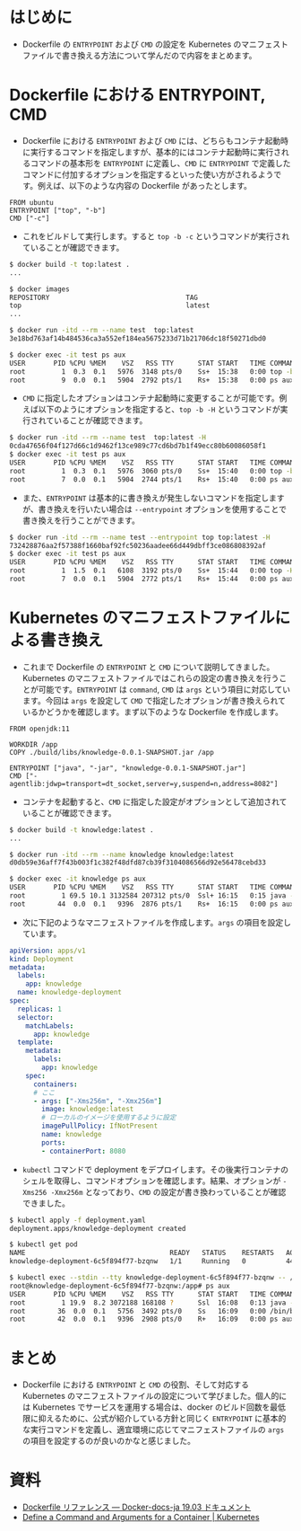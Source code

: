 # はじめに
- Dockerfile の `ENTRYPOINT` および `CMD` の設定を Kubernetes のマニフェストファイルで書き換える方法について学んだので内容をまとめます。

# Dockerfile における ENTRYPOINT, CMD
- Dockerfile における `ENTRYPOINT` および `CMD` には、どちらもコンテナ起動時に実行するコマンドを指定しますが、基本的にはコンテナ起動時に実行されるコマンドの基本形を `ENTRYPOINT` に定義し、`CMD` に `ENTRYPOINT` で定義したコマンドに付加するオプションを指定するといった使い方がされるようです。例えば、以下のような内容の Dockerfile があったとします。
```dockerfile:Dockerfile
FROM ubuntu
ENTRYPOINT ["top", "-b"]
CMD ["-c"]
```
- これをビルドして実行します。すると `top -b -c` というコマンドが実行されていることが確認できます。
```sh
$ docker build -t top:latest .
...

$ docker images
REPOSITORY                                  TAG                                                     IMAGE ID       CREATED          SIZE
top                                         latest                                                  87b9634a8f3b   45 seconds ago   72.7MB
...

$ docker run -itd --rm --name test  top:latest
3e18bd763af14b484536ca3a552ef184ea5675233d71b21706dc18f50271dbd0

$ docker exec -it test ps aux
USER       PID %CPU %MEM    VSZ   RSS TTY      STAT START   TIME COMMAND
root         1  0.3  0.1   5976  3148 pts/0    Ss+  15:38   0:00 top -b -c
root         9  0.0  0.1   5904  2792 pts/1    Rs+  15:38   0:00 ps aux
```
- `CMD` に指定したオプションはコンテナ起動時に変更することが可能です。例えば以下のようにオプションを指定すると、`top -b -H` というコマンドが実行されていることが確認できます。
```sh
$ docker run -itd --rm --name test  top:latest -H
0cda47656f04f127d66c1d9462f13ce989c77cd6bd7b1f49ecc80b60086058f1
$ docker exec -it test ps aux
USER       PID %CPU %MEM    VSZ   RSS TTY      STAT START   TIME COMMAND
root         1  0.3  0.1   5976  3060 pts/0    Ss+  15:40   0:00 top -b -H
root         7  0.0  0.1   5904  2744 pts/1    Rs+  15:40   0:00 ps aux
```
- また、`ENTRYPOINT` は基本的に書き換えが発生しないコマンドを指定しますが、書き換えを行いたい場合は `--entrypoint` オプションを使用することで書き換えを行うことができます。
```sh
$ docker run -itd --rm --name test --entrypoint top top:latest -H
732428876aa2f57388f1660baf92fc50236aadee66d449dbff3ce086808392af
$ docker exec -it test ps aux
USER       PID %CPU %MEM    VSZ   RSS TTY      STAT START   TIME COMMAND
root         1  1.5  0.1   6108  3192 pts/0    Ss+  15:44   0:00 top -H
root         7  0.0  0.1   5904  2772 pts/1    Rs+  15:44   0:00 ps aux
```

# Kubernetes のマニフェストファイルによる書き換え
- これまで Dockerfile の `ENTRYPOINT` と `CMD` について説明してきました。Kubernetes のマニフェストファイルではこれらの設定の書き換えを行うことが可能です。`ENTRYPOINT` は `command`, `CMD` は `args` という項目に対応しています。今回は `args` を設定して `CMD` で指定したオプションが書き換えられているかどうかを確認します。まず以下のような Dockerfile を作成します。

```dockerfile:Dockerfile
FROM openjdk:11

WORKDIR /app
COPY ./build/libs/knowledge-0.0.1-SNAPSHOT.jar /app

ENTRYPOINT ["java", "-jar", "knowledge-0.0.1-SNAPSHOT.jar"]
CMD ["-agentlib:jdwp=transport=dt_socket,server=y,suspend=n,address=8082"]
```
- コンテナを起動すると、`CMD` に指定した設定がオプションとして追加されていることが確認できます。
```sh
$ docker build -t knowledge:latest .
...

$ docker run -itd --rm --name knowledge knowledge:latest                      
d0db59e36aff7f43b003f1c382f48dfd87cb39f3104086566d92e56478cebd33

$ docker exec -it knowledge ps aux                                             
USER       PID %CPU %MEM    VSZ   RSS TTY      STAT START   TIME COMMAND
root         1 69.5 10.1 3132584 207312 pts/0  Ssl+ 16:15   0:15 java -jar knowledge-0.0.1-SNAPSHOT.jar -agentlib:jdwp=transport=dt_socket,server=y,susp
root        44  0.0  0.1   9396  2876 pts/1    Rs+  16:15   0:00 ps aux
```
- 次に下記のようなマニフェストファイルを作成します。`args` の項目を設定しています。
```yaml:deployment.yaml
apiVersion: apps/v1
kind: Deployment
metadata:
  labels:
    app: knowledge
  name: knowledge-deployment
spec:
  replicas: 1
  selector:
    matchLabels:
      app: knowledge
  template:
    metadata:
      labels:
        app: knowledge
    spec:
      containers:
      # ここ
      - args: ["-Xms256m", "-Xmx256m"]
        image: knowledge:latest
        # ローカルのイメージを使用するように設定
        imagePullPolicy: IfNotPresent
        name: knowledge
        ports:
        - containerPort: 8080
```
- `kubectl` コマンドで deployment をデプロイします。その後実行コンテナのシェルを取得し、コマンドオプションを確認します。結果、オプションが `-Xms256 -Xmx256m` となっており、`CMD` の設定が書き換わっていることが確認できました。
```sh
$ kubectl apply -f deployment.yaml          
deployment.apps/knowledge-deployment created

$ kubectl get pod
NAME                                    READY   STATUS    RESTARTS   AGE
knowledge-deployment-6c5f894f77-bzqnw   1/1     Running   0          44s

$ kubectl exec --stdin --tty knowledge-deployment-6c5f894f77-bzqnw -- /bin/bash
root@knowledge-deployment-6c5f894f77-bzqnw:/app# ps aux
USER       PID %CPU %MEM    VSZ   RSS TTY      STAT START   TIME COMMAND
root         1 19.9  8.2 3072188 168108 ?      Ssl  16:08   0:13 java -jar knowledge-0.0.1-SNAPSHOT.jar -Xms256 -Xmx256m
root        36  0.0  0.1   5756  3492 pts/0    Ss   16:09   0:00 /bin/bash
root        42  0.0  0.1   9396  2908 pts/0    R+   16:09   0:00 ps aux
```

# まとめ
- Dockerfile における `ENTRYPOINT` と `CMD` の役割、そして対応する Kubernetes のマニフェストファイルの設定について学びました。個人的には Kubernetes でサービスを運用する場合は、docker のビルド回数を最低限に抑えるために、公式が紹介している方針と同じく `ENTRYPOINT` に基本的な実行コマンドを定義し、適宜環境に応じてマニフェストファイルの `args` の項目を設定するのが良いのかなと感じました。

# 資料
- [Dockerfile リファレンス — Docker-docs-ja 19.03 ドキュメント](https://docs.docker.jp/engine/reference/builder.html)
- [Define a Command and Arguments for a Container | Kubernetes](https://kubernetes.io/docs/tasks/inject-data-application/define-command-argument-container/)